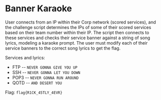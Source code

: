# Banner Karaoke
User connects from an IP within their Corp network (scored services), and the challenge script determines the IPs of some of their scored services based on their team number within their IP. The script then connects to these services and checks their service banner against a string of song lyrics, modeling a karaoke prompt. The user must modify each of their service banners to the correct song lyrics to get the flag.

Services and lyrics:
  * FTP -- `NEVER GONNA GIVE YOU UP`
  * SSH -- `NEVER GONNA LET YOU DOWN`
  * POP3 -- `NEVER GONNA RUN AROUND`
  * QOTD -- `AND DESERT YOU`
  
Flag: `flag{R1CK_45TLY_4EVR}`

